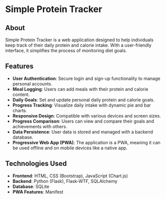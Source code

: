 # Simple Protein Tracker

## About
Simple Protein Tracker is a web application designed to help individuals keep track of their daily protein and calorie intake. With a user-friendly interface, it simplifies the process of monitoring diet goals.

## Features
- **User Authentication**: Secure login and sign-up functionality to manage personal accounts.
- **Meal Logging**: Users can add meals with their protein and calorie content.
- **Daily Goals**: Set and update personal daily protein and calorie goals.
- **Progress Tracking**: Visualize daily intake with dynamic pie and bar charts.
- **Responsive Design**: Compatible with various devices and screen sizes.
- **Progress Comparison**: Users can view and compare their goals and achievements with others.
- **Data Persistence**: User data is stored and managed with a backend database.
- **Progressive Web App (PWA)**: The application is a PWA, meaning it can be used offline and on mobile devices like a native app.

## Technologies Used
- **Frontend**: HTML, CSS (Bootstrap), JavaScript (Chart.js)
- **Backend**: Python (Flask), Flask-WTF, SQLAlchemy
- **Database**: SQLite
- **PWA Features**: Manifest

